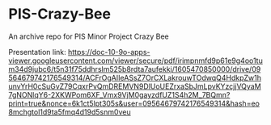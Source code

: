 # PIS-Crazy-Bee
An archive repo for PIS Minor Project Crazy Bee 

Presentation link: https://doc-10-9o-apps-viewer.googleusercontent.com/viewer/secure/pdf/irimpnmfd9p61e9g4oo1tum34d9jubc6/t5n31f75ddhrslm525b8rdta7aufekkj/1605470850000/drive/09564679742176549314/ACFrOgAIIeASsZ7OrCXLakrouwTOdwqQ4HdkpZw1hunvYrH0cSuGvZ79CqxrPvQmDREMVN9DlUoUEZrxaSbJmLpvKYzcjjVQyaM7gNONlqY6-2XKWPom6XF_Vmx9VjM0gayzdfUZ1S4h2M_7BQmn?print=true&nonce=6k1ct5lpt305s&user=09564679742176549314&hash=eo8mchgtol1d9ta5fmq4d19d5snm0veu
